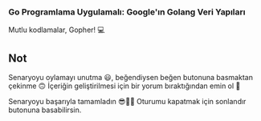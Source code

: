 ### Go Programlama Uygulamalı: Google'ın Golang Veri Yapıları

Mutlu kodlamalar, Gopher!  💻 

## Not
Senaryoyu oylamayı unutma 😃, beğendiysen beğen butonuna basmaktan çekinme 🙃
İçeriğin geliştirilmesi için bir yorum bıraktığından emin ol 🙏

Senaryoyu başarıyla tamamladın 😎👏🏻
Oturumu kapatmak için sonlandır butonuna basabilirsin.